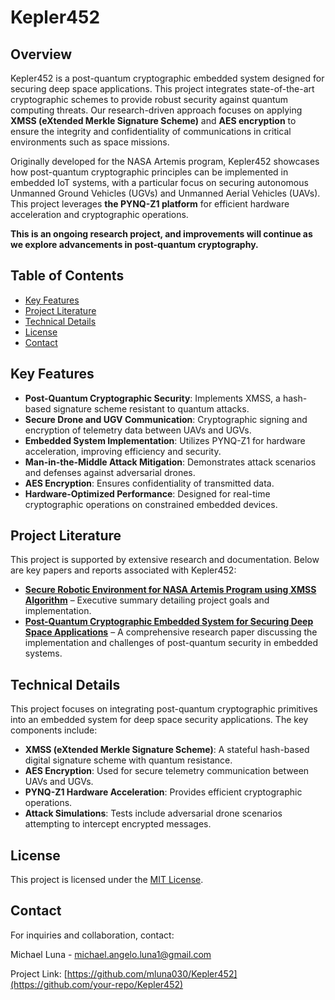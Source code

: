 # Kepler452

## Overview

Kepler452 is a post-quantum cryptographic embedded system designed for securing deep space applications. This project integrates state-of-the-art cryptographic schemes to provide robust security against quantum computing threats. Our research-driven approach focuses on applying **XMSS (eXtended Merkle Signature Scheme)** and **AES encryption** to ensure the integrity and confidentiality of communications in critical environments such as space missions.

Originally developed for the NASA Artemis program, Kepler452 showcases how post-quantum cryptographic principles can be implemented in embedded IoT systems, with a particular focus on securing autonomous Unmanned Ground Vehicles (UGVs) and Unmanned Aerial Vehicles (UAVs). This project leverages **the PYNQ-Z1 platform** for efficient hardware acceleration and cryptographic operations.

**This is an ongoing research project, and improvements will continue as we explore advancements in post-quantum cryptography.**

## Table of Contents

- [Key Features](#key-features)
- [Project Literature](#project-literature)
- [Technical Details](#technical-details)
- [License](#license)
- [Contact](#contact)

## Key Features

- **Post-Quantum Cryptographic Security**: Implements XMSS, a hash-based signature scheme resistant to quantum attacks.
- **Secure Drone and UGV Communication**: Cryptographic signing and encryption of telemetry data between UAVs and UGVs.
- **Embedded System Implementation**: Utilizes PYNQ-Z1 for hardware acceleration, improving efficiency and security.
- **Man-in-the-Middle Attack Mitigation**: Demonstrates attack scenarios and defenses against adversarial drones.
- **AES Encryption**: Ensures confidentiality of transmitted data.
- **Hardware-Optimized Performance**: Designed for real-time cryptographic operations on constrained embedded devices.

## Project Literature

This project is supported by extensive research and documentation. Below are key papers and reports associated with Kepler452:

- **[Secure Robotic Environment for NASA Artemis Program using XMSS Algorithm](docs/exec_sum.pdf)** – Executive summary detailing project goals and implementation.
- **[Post-Quantum Cryptographic Embedded System for Securing Deep Space Applications](docs/Post_Quantum_Cryptography.pdf)** – A comprehensive research paper discussing the implementation and challenges of post-quantum security in embedded systems.

## Technical Details

This project focuses on integrating post-quantum cryptographic primitives into an embedded system for deep space security applications. The key components include:

- **XMSS (eXtended Merkle Signature Scheme)**: A stateful hash-based digital signature scheme with quantum resistance.
- **AES Encryption**: Used for secure telemetry communication between UAVs and UGVs.
- **PYNQ-Z1 Hardware Acceleration**: Provides efficient cryptographic operations.
- **Attack Simulations**: Tests include adversarial drone scenarios attempting to intercept encrypted messages.

## License

This project is licensed under the [MIT License](docs/LICENSE).

## Contact

For inquiries and collaboration, contact:

Michael Luna - [michael.angelo.luna1@gmail.com](mailto:michael.angelo.luna1@gmail.com)

Project Link: [https://github.com/mluna030/Kepler452](https://github.com/your-repo/Kepler452)

